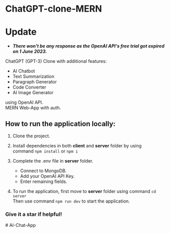 # ChatGPT-clone-MERN

# Update
  - ***There won't be any response as the OpenAI API's free trial got expired on 1 June 2023.***

ChatGPT (GPT-3) Clone with additional features: 
- AI Chatbot
- Text Summarization
- Paragraph Generator
- Code  Converter
- AI Image Generator

using OpenAI API. 
<br>
MERN Web-App with auth.


## How to run the application locally: 
 
1. Clone the project.

1. Install dependencies in both **client** and **server** folder by using <br> command `npm install` or `npm i`

1.  Complete the .env file in **server** folder. 
    - Connect to MongoDB. 
    - Add your OpenAI API Key. 
    - Enter remaining fields.

1.  To run the application, first move to **server** folder using command `cd server` <br> Then use command `npm run dev` to start the application.

### Give it a star if helpful!




#   A I - C h a t - A p p  
 